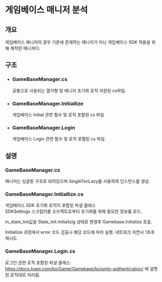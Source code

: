 # 게임베이스 매니저 분석
## 개요
 게임베이스 매니저의 경우 기존에 존재하는 매니저가 아닌 게임베이스 SDK 적용을 위해 제작한 매니저다.
## 구조
 - ### GameBaseManager.cs
    공통으로 사용되는 열거형 및 매니저 초기화 로직 저장된 cs파일.
 - ### GameBaseManager.Initiallize
    게임베이스 Initial 관련 함수 및 로직 포함된 cs 파일
 - ### GameBaseManager.Login
    게임베이스 Login 관련 함수 및 로직 포함된 cs 파일.

## 설명
### GameBaseManager.cs
매니저는 싱글톤 구조로 되어있으며 SingleTonLazy를 사용하여 인스턴스를 생성.
### GameBaseManager.Initiallize.cs
게임베이스 SDK 초기화 로직이 포함된 파셜 클래스  
SDKSettings 스크립터블 오브젝트로부터 초기화를 위해 필요한 정보를 로드.

m_state_Init값을 State_Init.Initializig 상태로 변경후 Gamebase.Initialize 호출.

Initiallize 과정에서 error 코드 검출시 해당 코드에 따라 실행.
네트워크 지연시 1초후 재시도.
### GameBaseManager.Login.cs
로그인 관련 로직 포함된 파셜 클래스.
https://docs.toast.com/ko/Game/Gamebase/ko/unity-authentication/
에 설명된 로직대로 처리됨.
